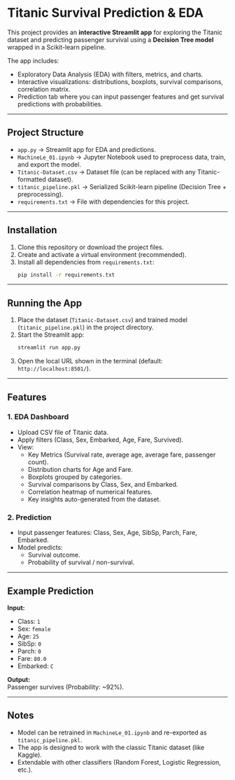 # Titanic Survival Prediction & EDA

This project provides an **interactive Streamlit app** for exploring the Titanic dataset and predicting passenger survival using a **Decision Tree model** wrapped in a Scikit-learn pipeline.  

The app includes:
- Exploratory Data Analysis (EDA) with filters, metrics, and charts.  
- Interactive visualizations: distributions, boxplots, survival comparisons, correlation matrix.  
- Prediction tab where you can input passenger features and get survival predictions with probabilities.  

---

## Project Structure
- `app.py` → Streamlit app for EDA and predictions.  
- `MachineLe_01.ipynb` → Jupyter Notebook used to preprocess data, train, and export the model.  
- `Titanic-Dataset.csv` → Dataset file (can be replaced with any Titanic-formatted dataset).  
- `titanic_pipeline.pkl` → Serialized Scikit-learn pipeline (Decision Tree + preprocessing).  
- `requirements.txt` → File with dependencies for this project.  

---

## Installation

1. Clone this repository or download the project files.  
2. Create and activate a virtual environment (recommended).  
3. Install all dependencies from `requirements.txt`:
   ```bash
   pip install -r requirements.txt
   ```

---

## Running the App
1. Place the dataset (`Titanic-Dataset.csv`) and trained model (`titanic_pipeline.pkl`) in the project directory.  
2. Start the Streamlit app:
   ```bash
   streamlit run app.py
   ```
3. Open the local URL shown in the terminal (default: `http://localhost:8501/`).  

---

## Features
### 1. EDA Dashboard
- Upload CSV file of Titanic data.  
- Apply filters (Class, Sex, Embarked, Age, Fare, Survived).  
- View:
  - Key Metrics (Survival rate, average age, average fare, passenger count).  
  - Distribution charts for Age and Fare.  
  - Boxplots grouped by categories.  
  - Survival comparisons by Class, Sex, and Embarked.  
  - Correlation heatmap of numerical features.  
  - Key insights auto-generated from the dataset.  

### 2. Prediction
- Input passenger features: Class, Sex, Age, SibSp, Parch, Fare, Embarked.  
- Model predicts:
  - Survival outcome.  
  - Probability of survival / non-survival.  

---

## Example Prediction
**Input:**  
- Class: `1`  
- Sex: `female`  
- Age: `25`  
- SibSp: `0`  
- Parch: `0`  
- Fare: `80.0`  
- Embarked: `C`  

**Output:**  
Passenger survives (Probability: ~92%).  

---

## Notes
- Model can be retrained in `MachineLe_01.ipynb` and re-exported as `titanic_pipeline.pkl`.  
- The app is designed to work with the classic Titanic dataset (like Kaggle).  
- Extendable with other classifiers (Random Forest, Logistic Regression, etc.).  
